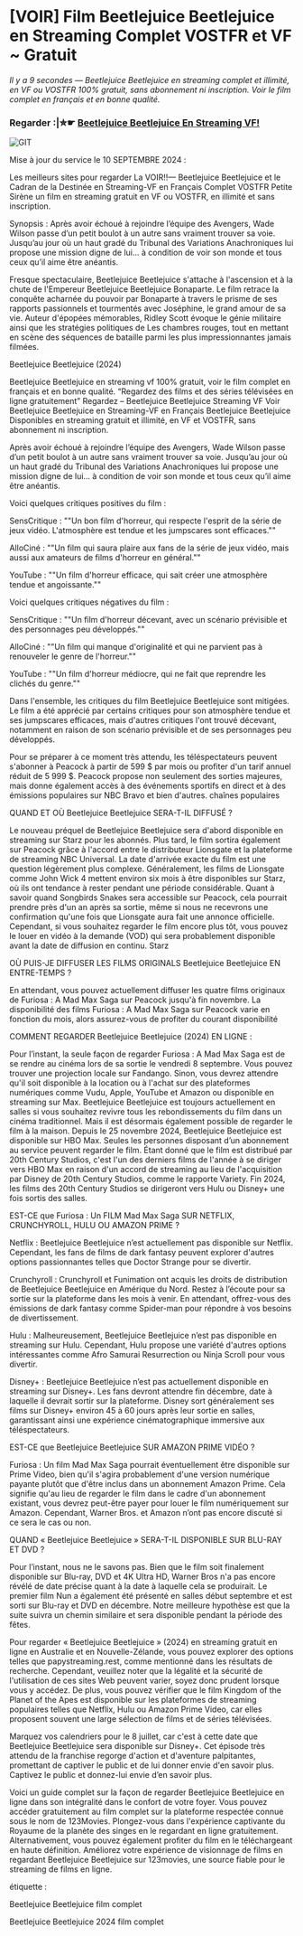 # [VOIR] Film Beetlejuice Beetlejuice en Streaming Complet VOSTFR et VF ~ Gratuit

<i>Il y a 9 secondes — Beetlejuice Beetlejuice en streaming complet et illimité, en VF ou VOSTFR 100% gratuit, sans abonnement ni inscription. Voir le film complet en français et en bonne qualité.</i>

### Regarder :|✮☛ [Beetlejuice Beetlejuice En Streaming VF!](https://dmovie.fun/fr/movie/917496/beetlejuice-beetlejuiceend?gth)

<span data-target="animated-image.imageContainer">
            <img data-target="animated-image.replacedImage" alt="GIT" class="AnimatedImagePlayer-animatedImage" src="https://private-user-images.githubusercontent.com/180700449/365286905-33394b56-2ca2-4040-a212-6cc29ab5382a.gif?jwt=eyJhbGciOiJIUzI1NiIsInR5cCI6IkpXVCJ9.eyJpc3MiOiJnaXRodWIuY29tIiwiYXVkIjoicmF3LmdpdGh1YnVzZXJjb250ZW50LmNvbSIsImtleSI6ImtleTUiLCJleHAiOjE3MjU4NzE2MTgsIm5iZiI6MTcyNTg3MTMxOCwicGF0aCI6Ii8xODA3MDA0NDkvMzY1Mjg2OTA1LTMzMzk0YjU2LTJjYTItNDA0MC1hMjEyLTZjYzI5YWI1MzgyYS5naWY_WC1BbXotQWxnb3JpdGhtPUFXUzQtSE1BQy1TSEEyNTYmWC1BbXotQ3JlZGVudGlhbD1BS0lBVkNPRFlMU0E1M1BRSzRaQSUyRjIwMjQwOTA5JTJGdXMtZWFzdC0xJTJGczMlMkZhd3M0X3JlcXVlc3QmWC1BbXotRGF0ZT0yMDI0MDkwOVQwODQxNThaJlgtQW16LUV4cGlyZXM9MzAwJlgtQW16LVNpZ25hdHVyZT1hYmVjMTk5YjdjMGIwM2YyNDNkOWZlOTFhMDE4ZDU2ZmQ3YjA2NWYwYWQ4MjAxYWM4YTE3MTUwZGUzMWFiYzljJlgtQW16LVNpZ25lZEhlYWRlcnM9aG9zdCZhY3Rvcl9pZD0wJmtleV9pZD0wJnJlcG9faWQ9MCJ9.owlQvhWTVC2PsT-Mw9UDdv8AlA_4cdsA51zFpA9Hsyg" style="display: block; opacity: 1;">
          <canvas class="AnimatedImagePlayer-stillImage" aria-hidden="true" width="870" height="489"></canvas></span>
		  
Mise à jour du service le 10 SEPTEMBRE 2024 :

Les meilleurs sites pour regarder La VOIR!!— Beetlejuice Beetlejuice et le Cadran de la Destinée en Streaming-VF en Français Complet VOSTFR Petite Sirène un film en streaming gratuit en VF ou VOSTFR, en illimité et sans inscription.

Synopsis : Après avoir échoué à rejoindre l’équipe des Avengers, Wade Wilson passe d’un petit boulot à un autre sans vraiment trouver sa voie. Jusqu’au jour où un haut gradé du Tribunal des Variations Anachroniques lui propose une mission digne de lui… à condition de voir son monde et tous ceux qu’il aime être anéantis.

Fresque spectaculaire, Beetlejuice Beetlejuice s'attache à l'ascension et à la chute de l'Empereur Beetlejuice Beetlejuice Bonaparte. Le film retrace la conquête acharnée du pouvoir par Bonaparte à travers le prisme de ses rapports passionnels et tourmentés avec Joséphine, le grand amour de sa vie. Auteur d'épopées mémorables, Ridley Scott évoque le génie militaire ainsi que les stratégies politiques de Les chambres rouges, tout en mettant en scène des séquences de bataille parmi les plus impressionnantes jamais filmées.

Beetlejuice Beetlejuice (2024)

Beetlejuice Beetlejuice en streaming vf 100% gratuit, voir le film complet en français et en bonne qualité. “Regardez des films et des séries télévisées en ligne gratuitement” Regardez – Beetlejuice Beetlejuice Streaming VF Voir Beetlejuice Beetlejuice en Streaming-VF en Français Beetlejuice Beetlejuice Disponibles en streaming gratuit et illimité, en VF et VOSTFR, sans abonnement ni inscription.

Après avoir échoué à rejoindre l’équipe des Avengers, Wade Wilson passe d’un petit boulot à un autre sans vraiment trouver sa voie. Jusqu’au jour où un haut gradé du Tribunal des Variations Anachroniques lui propose une mission digne de lui… à condition de voir son monde et tous ceux qu’il aime être anéantis.

Voici quelques critiques positives du film :

SensCritique : ""Un bon film d'horreur, qui respecte l'esprit de la série de jeux vidéo. L'atmosphère est tendue et les jumpscares sont efficaces.""

AlloCiné : ""Un film qui saura plaire aux fans de la série de jeux vidéo, mais aussi aux amateurs de films d'horreur en général.""

YouTube : ""Un film d'horreur efficace, qui sait créer une atmosphère tendue et angoissante.""

Voici quelques critiques négatives du film :

SensCritique : ""Un film d'horreur décevant, avec un scénario prévisible et des personnages peu développés.""

AlloCiné : ""Un film qui manque d'originalité et qui ne parvient pas à renouveler le genre de l'horreur.""

YouTube : ""Un film d'horreur médiocre, qui ne fait que reprendre les clichés du genre.""

Dans l'ensemble, les critiques du film Beetlejuice Beetlejuice sont mitigées. Le film a été apprécié par certains critiques pour son atmosphère tendue et ses jumpscares efficaces, mais d'autres critiques l'ont trouvé décevant, notamment en raison de son scénario prévisible et de ses personnages peu développés.

Pour se préparer à ce moment très attendu, les téléspectateurs peuvent s'abonner à Peacock à partir de 599 $ par mois ou profiter d'un tarif annuel réduit de 5 999 $. Peacock propose non seulement des sorties majeures, mais donne également accès à des événements sportifs en direct et à des émissions populaires sur NBC Bravo et bien d'autres. chaînes populaires

QUAND ET OÙ Beetlejuice Beetlejuice SERA-T-IL DIFFUSÉ ?

Le nouveau préquel de Beetlejuice Beetlejuice sera d'abord disponible en streaming sur Starz pour les abonnés. Plus tard, le film sortira également sur Peacock grâce à l'accord entre le distributeur Lionsgate et la plateforme de streaming NBC Universal. La date d'arrivée exacte du film est une question légèrement plus complexe. Généralement, les films de Lionsgate comme John Wick 4 mettent environ six mois à être disponibles sur Starz, où ils ont tendance à rester pendant une période considérable. Quant à savoir quand Songbirds Snakes sera accessible sur Peacock, cela pourrait prendre près d'un an après sa sortie, même si nous ne recevrons une confirmation qu'une fois que Lionsgate aura fait une annonce officielle. Cependant, si vous souhaitez regarder le film encore plus tôt, vous pouvez le louer en vidéo à la demande (VOD) qui sera probablement disponible avant la date de diffusion en continu. Starz

OÙ PUIS-JE DIFFUSER LES FILMS ORIGINALS Beetlejuice Beetlejuice EN ENTRE-TEMPS ?

En attendant, vous pouvez actuellement diffuser les quatre films originaux de Furiosa : A Mad Max Saga sur Peacock jusqu'à fin novembre. La disponibilité des films Furiosa : A Mad Max Saga sur Peacock varie en fonction du mois, alors assurez-vous de profiter du courant disponibilité

COMMENT REGARDER Beetlejuice Beetlejuice (2024) EN LIGNE :

Pour l’instant, la seule façon de regarder Furiosa : A Mad Max Saga est de se rendre au cinéma lors de sa sortie le vendredi 8 septembre. Vous pouvez trouver une projection locale sur Fandango. Sinon, vous devrez attendre qu'il soit disponible à la location ou à l'achat sur des plateformes numériques comme Vudu, Apple, YouTube et Amazon ou disponible en streaming sur Max. Beetlejuice Beetlejuice est toujours actuellement en salles si vous souhaitez revivre tous les rebondissements du film dans un cinéma traditionnel. Mais il est désormais également possible de regarder le film à la maison. Depuis le 25 novembre 2024, Beetlejuice Beetlejuice est disponible sur HBO Max. Seules les personnes disposant d’un abonnement au service peuvent regarder le film. Étant donné que le film est distribué par 20th Century Studios, c'est l'un des derniers films de l'année à se diriger vers HBO Max en raison d'un accord de streaming au lieu de l'acquisition par Disney de 20th Century Studios, comme le rapporte Variety. Fin 2024, les films des 20th Century Studios se dirigeront vers Hulu ou Disney+ une fois sortis des salles.

EST-CE que Furiosa : Un FILM Mad Max Saga SUR NETFLIX, CRUNCHYROLL, HULU OU AMAZON PRIME ?

Netflix : Beetlejuice Beetlejuice n’est actuellement pas disponible sur Netflix. Cependant, les fans de films de dark fantasy peuvent explorer d'autres options passionnantes telles que Doctor Strange pour se divertir.

Crunchyroll : Crunchyroll et Funimation ont acquis les droits de distribution de Beetlejuice Beetlejuice en Amérique du Nord. Restez à l’écoute pour sa sortie sur la plateforme dans les mois à venir. En attendant, offrez-vous des émissions de dark fantasy comme Spider-man pour répondre à vos besoins de divertissement.

Hulu : Malheureusement, Beetlejuice Beetlejuice n’est pas disponible en streaming sur Hulu. Cependant, Hulu propose une variété d'autres options intéressantes comme Afro Samurai Resurrection ou Ninja Scroll pour vous divertir.

Disney+ : Beetlejuice Beetlejuice n’est pas actuellement disponible en streaming sur Disney+. Les fans devront attendre fin décembre, date à laquelle il devrait sortir sur la plateforme. Disney sort généralement ses films sur Disney+ environ 45 à 60 jours après leur sortie en salles, garantissant ainsi une expérience cinématographique immersive aux téléspectateurs.

EST-CE que Beetlejuice Beetlejuice SUR AMAZON PRIME VIDÉO ?

Furiosa : Un film Mad Max Saga pourrait éventuellement être disponible sur Prime Video, bien qu'il s'agira probablement d'une version numérique payante plutôt que d'être inclus dans un abonnement Amazon Prime. Cela signifie qu'au lieu de regarder le film dans le cadre d'un abonnement existant, vous devrez peut-être payer pour louer le film numériquement sur Amazon. Cependant, Warner Bros. et Amazon n’ont pas encore discuté si ce sera le cas ou non.

QUAND « Beetlejuice Beetlejuice » SERA-T-IL DISPONIBLE SUR BLU-RAY ET DVD ?

Pour l’instant, nous ne le savons pas. Bien que le film soit finalement disponible sur Blu-ray, DVD et 4K Ultra HD, Warner Bros n'a pas encore révélé de date précise quant à la date à laquelle cela se produirait. Le premier film Nun a également été présenté en salles début septembre et est sorti sur Blu-ray et DVD en décembre. Notre meilleure hypothèse est que la suite suivra un chemin similaire et sera disponible pendant la période des fêtes.

Pour regarder « Beetlejuice Beetlejuice » (2024) en streaming gratuit en ligne en Australie et en Nouvelle-Zélande, vous pouvez explorer des options telles que papystreaming.rest, comme mentionné dans les résultats de recherche. Cependant, veuillez noter que la légalité et la sécurité de l'utilisation de ces sites Web peuvent varier, soyez donc prudent lorsque vous y accédez. De plus, vous pouvez vérifier que le film Kingdom of the Planet of the Apes est disponible sur les plateformes de streaming populaires telles que Netflix, Hulu ou Amazon Prime Video, car elles proposent souvent une large sélection de films et de séries télévisées.

Marquez vos calendriers pour le 8 juillet, car c'est à cette date que Beetlejuice Beetlejuice sera disponible sur Disney+. Cet épisode très attendu de la franchise regorge d'action et d'aventure palpitantes, promettant de captiver le public et de lui donner envie d'en savoir plus. Captivez le public et donnez-lui envie d’en savoir plus.

Voici un guide complet sur la façon de regarder Beetlejuice Beetlejuice en ligne dans son intégralité dans le confort de votre foyer. Vous pouvez accéder gratuitement au film complet sur la plateforme respectée connue sous le nom de 123Movies. Plongez-vous dans l'expérience captivante du Royaume de la planète des singes en le regardant en ligne gratuitement. Alternativement, vous pouvez également profiter du film en le téléchargeant en haute définition. Améliorez votre expérience de visionnage de films en regardant Beetlejuice Beetlejuice sur 123movies, une source fiable pour le streaming de films en ligne. 

étiquette :

Beetlejuice Beetlejuice film complet

Beetlejuice Beetlejuice 2024 film complet
